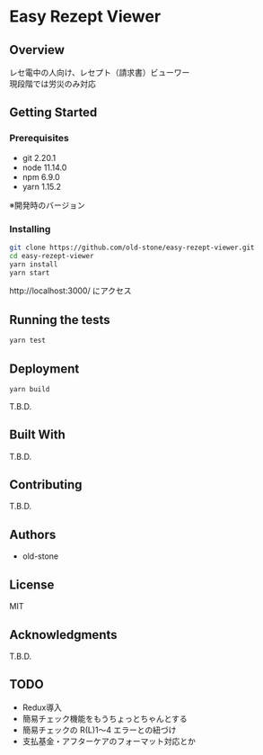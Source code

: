 # Easy Rezept Viewer

## Overview

レセ電中の人向け、レセプト（請求書）ビューワー  
現段階では労災のみ対応

## Getting Started

### Prerequisites

- git 2.20.1
- node 11.14.0
- npm 6.9.0
- yarn 1.15.2

※開発時のバージョン

### Installing

```sh
git clone https://github.com/old-stone/easy-rezept-viewer.git
cd easy-rezept-viewer
yarn install
yarn start
```

http://localhost:3000/ にアクセス

## Running the tests

```sh
yarn test
```

## Deployment

```sh
yarn build
```

T.B.D.

## Built With

T.B.D.

## Contributing

T.B.D.

## Authors

- old-stone

## License

MIT

## Acknowledgments

T.B.D.

## TODO

- Redux導入
- 簡易チェック機能をもうちょっとちゃんとする
- 簡易チェックの R(L)1〜4 エラーとの紐づけ
- 支払基金・アフターケアのフォーマット対応とか
